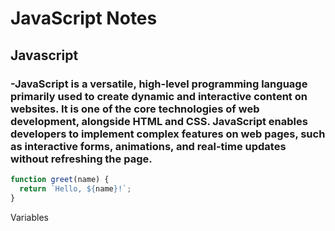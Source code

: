 # JavaScript Notes

## Javascript
### -JavaScript is a versatile, high-level programming language primarily used to create dynamic and interactive content on websites. It is one of the core technologies of web development, alongside HTML and CSS. JavaScript enables developers to implement complex features on web pages, such as interactive forms, animations, and real-time updates without refreshing the page.

```javascript
function greet(name) {
  return `Hello, ${name}!`;
}
```

Variables

